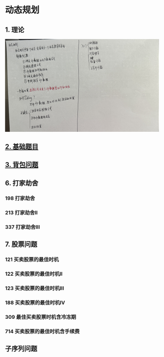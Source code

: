 # 动态规划

## 1. 理论

![IMG_2340](Readme.assets/IMG_2340.jpg) 

## [2. 基础题目](https://github.com/niu0217/Documents/blob/main/Algorithm/DynamicProgramming/%E5%9F%BA%E7%A1%80%E9%A2%98%E7%9B%AE.md)

## [3. 背包问题](https://github.com/niu0217/Documents/blob/main/Algorithm/DynamicProgramming/%E8%83%8C%E5%8C%85%E9%97%AE%E9%A2%98.md)

## 6. 打家劫舍

### 198 打家劫舍

### 213 打家劫舍II

### 337 打家劫舍III

## 7. 股票问题

### 121 买卖股票的最佳时机

### 122 买卖股票的最佳时机II

### 123 买卖股票的最佳时机III

### 188 买卖股票的最佳时机IV

### 309 最佳买卖股票时机含冷冻期

### 714 买卖股票的最佳时机含手续费

## 子序列问题

